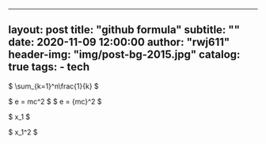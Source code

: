 <head>
    <script src="https://cdn.mathjax.org/mathjax/latest/MathJax.js?config=TeX-AMS-MML_HTMLorMML" type="text/javascript"></script>
    <script type="text/x-mathjax-config">
        MathJax.Hub.Config({
            tex2jax: {
            skipTags: ['script', 'noscript', 'style', 'textarea', 'pre'],
            inlineMath: [['$','$']]
            }
        });
    </script>
</head>

---
layout:     post
title:      "github formula"
subtitle:   ""
date:       2020-11-09 12:00:00
author:     "rwj611"
header-img: "img/post-bg-2015.jpg"
catalog: true
tags:
    - tech
---

$ \sum_{k=1}^n\frac{1}{k} $

$ e = mc^2 $
$ e = {mc}^2 $

$ x_1 $

$ x_1^2 $

